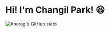 # Hi! I'm Changil Park! 😆

![Anurag's GitHub stats](https://github-readme-stats-sand-six-91.vercel.app/api?username=parkcoldroad&show_icons=true&count_private=true&line_height=24&theme=dracula&hide=stars)
